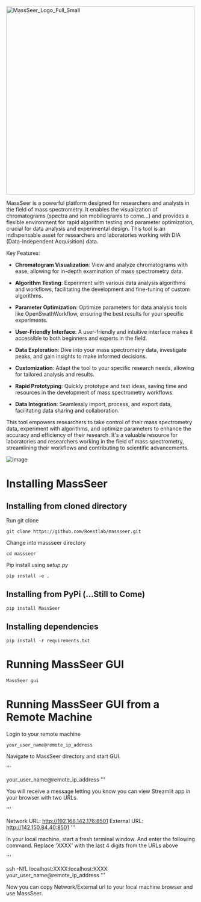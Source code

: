 <img src="https://github.com/Roestlab/massseer/assets/32938975/0def9673-d1ec-43ba-97dc-10208c8911de" alt="MassSeer_Logo_Full_Small" width="500" />

MassSeer is a powerful platform designed for researchers and analysts in the field of mass spectrometry. It enables the visualization of chromatograms (spectra and ion mobiliograms to come...) and provides a flexible environment for rapid algorithm testing and parameter optimization, crucial for data analysis and experimental design. This tool is an indispensable asset for researchers and laboratories working with DIA (Data-Independent Acquisition) data.

Key Features:

- **Chromatogram Visualization**: View and analyze chromatograms with ease, allowing for in-depth examination of mass spectrometry data.

- **Algorithm Testing**: Experiment with various data analysis algorithms and workflows, facilitating the development and fine-tuning of custom algorithms.

- **Parameter Optimization**: Optimize parameters for data analysis tools like OpenSwathWorkflow, ensuring the best results for your specific experiments.

- **User-Friendly Interface**: A user-friendly and intuitive interface makes it accessible to both beginners and experts in the field.

- **Data Exploration**: Dive into your mass spectrometry data, investigate peaks, and gain insights to make informed decisions.

- **Customization**: Adapt the tool to your specific research needs, allowing for tailored analysis and results.

- **Rapid Prototyping**: Quickly prototype and test ideas, saving time and resources in the development of mass spectrometry workflows.

- **Data Integration**: Seamlessly import, process, and export data, facilitating data sharing and collaboration.

This tool empowers researchers to take control of their mass spectrometry data, experiment with algorithms, and optimize parameters to enhance the accuracy and efficiency of their research. It's a valuable resource for laboratories and researchers working in the field of mass spectrometry, streamlining their workflows and contributing to scientific advancements.

![image](https://github.com/Roestlab/massseer/assets/32938975/215db9e9-0322-4cd4-8472-ad7897290daa)

# Installing MassSeer

## Installing from cloned directory

Run git clone

```
git clone https://github.com/Roestlab/massseer.git
```

Change into massseer directory

```
cd massseer
```

Pip install using *setup.py*

```
pip install -e .
```

## Installing from PyPi (...Still to Come)

```
pip install MassSeer
```

## Installing dependencies

```
pip install -r requirements.txt
```

# Running MassSeer GUI

```
MassSeer gui
```

# Running MassSeer GUI from a Remote Machine

Login to your remote machine

```
your_user_name@remote_ip_address
```

Navigate to MassSeer directory and start GUI. 

'''

your_user_name@remote_ip_address
'''

You will receive a message letting you know you can view Streamlit app in your browser with two URLs. 

'''

  Network URL: http://192.168.142.176:8501
  External URL: http://142.150.84.40:8501
'''

In your local machine, start a fresh terminal window. And enter the following command. Replace 'XXXX' with the last 4 digits from the URLs above

'''

ssh -NfL localhost:XXXX:localhost:XXXX your_user_name@remote_ip_address
'''

Now you can copy Network/External url to your local machine browser and use MassSeer. 
